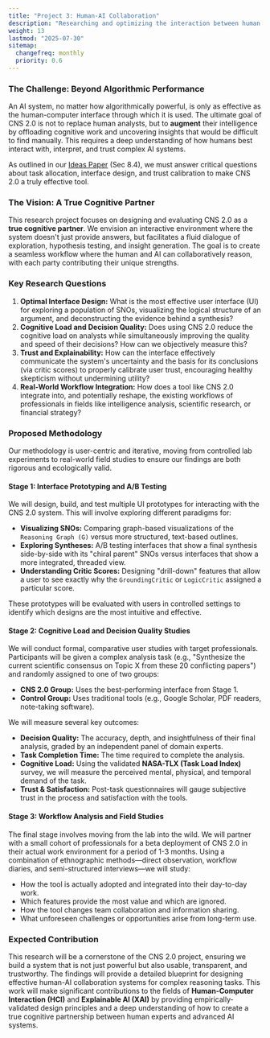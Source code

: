```yaml
---
title: "Project 3: Human-AI Collaboration"
description: "Researching and optimizing the interaction between human experts and CNS 2.0 to create a seamless, trustworthy, and effective cognitive partnership."
weight: 13
lastmod: "2025-07-30"
sitemap:
  changefreq: monthly
  priority: 0.6
---
```


### The Challenge: Beyond Algorithmic Performance

An AI system, no matter how algorithmically powerful, is only as effective as the human-computer interface through which it is used. The ultimate goal of CNS 2.0 is not to replace human analysts, but to **augment** their intelligence by offloading cognitive work and uncovering insights that would be difficult to find manually. This requires a deep understanding of how humans best interact with, interpret, and trust complex AI systems.

As outlined in our [Ideas Paper](/papers/202507110804_chiral_narrative_synthesis_paper.md) (Sec 8.4), we must answer critical questions about task allocation, interface design, and trust calibration to make CNS 2.0 a truly effective tool.

### The Vision: A True Cognitive Partner

This research project focuses on designing and evaluating CNS 2.0 as a **true cognitive partner**. We envision an interactive environment where the system doesn't just provide answers, but facilitates a fluid dialogue of exploration, hypothesis testing, and insight generation. The goal is to create a seamless workflow where the human and AI can collaboratively reason, with each party contributing their unique strengths.

### Key Research Questions

1.  **Optimal Interface Design:** What is the most effective user interface (UI) for exploring a population of SNOs, visualizing the logical structure of an argument, and deconstructing the evidence behind a synthesis?
2.  **Cognitive Load and Decision Quality:** Does using CNS 2.0 reduce the cognitive load on analysts while simultaneously improving the quality and speed of their decisions? How can we objectively measure this?
3.  **Trust and Explainability:** How can the interface effectively communicate the system's uncertainty and the basis for its conclusions (via critic scores) to properly calibrate user trust, encouraging healthy skepticism without undermining utility?
4.  **Real-World Workflow Integration:** How does a tool like CNS 2.0 integrate into, and potentially reshape, the existing workflows of professionals in fields like intelligence analysis, scientific research, or financial strategy?

### Proposed Methodology

Our methodology is user-centric and iterative, moving from controlled lab experiments to real-world field studies to ensure our findings are both rigorous and ecologically valid.

#### Stage 1: Interface Prototyping and A/B Testing

We will design, build, and test multiple UI prototypes for interacting with the CNS 2.0 system. This will involve exploring different paradigms for:
-   **Visualizing SNOs:** Comparing graph-based visualizations of the `Reasoning Graph (G)` versus more structured, text-based outlines.
-   **Exploring Syntheses:** A/B testing interfaces that show a final synthesis side-by-side with its "chiral parent" SNOs versus interfaces that show a more integrated, threaded view.
-   **Understanding Critic Scores:** Designing "drill-down" features that allow a user to see exactly why the `GroundingCritic` or `LogicCritic` assigned a particular score.

These prototypes will be evaluated with users in controlled settings to identify which designs are the most intuitive and effective.

#### Stage 2: Cognitive Load and Decision Quality Studies

We will conduct formal, comparative user studies with target professionals. Participants will be given a complex analysis task (e.g., "Synthesize the current scientific consensus on Topic X from these 20 conflicting papers") and randomly assigned to one of two groups:
-   **CNS 2.0 Group:** Uses the best-performing interface from Stage 1.
-   **Control Group:** Uses traditional tools (e.g., Google Scholar, PDF readers, note-taking software).

We will measure several key outcomes:
-   **Decision Quality:** The accuracy, depth, and insightfulness of their final analysis, graded by an independent panel of domain experts.
-   **Task Completion Time:** The time required to complete the analysis.
-   **Cognitive Load:** Using the validated **NASA-TLX (Task Load Index)** survey, we will measure the perceived mental, physical, and temporal demand of the task.
-   **Trust & Satisfaction:** Post-task questionnaires will gauge subjective trust in the process and satisfaction with the tools.

#### Stage 3: Workflow Analysis and Field Studies

The final stage involves moving from the lab into the wild. We will partner with a small cohort of professionals for a beta deployment of CNS 2.0 in their actual work environment for a period of 1-3 months. Using a combination of ethnographic methods—direct observation, workflow diaries, and semi-structured interviews—we will study:
-   How the tool is actually adopted and integrated into their day-to-day work.
-   Which features provide the most value and which are ignored.
-   How the tool changes team collaboration and information sharing.
-   What unforeseen challenges or opportunities arise from long-term use.

### Expected Contribution

This research will be a cornerstone of the CNS 2.0 project, ensuring we build a system that is not just powerful but also usable, transparent, and trustworthy. The findings will provide a detailed blueprint for designing effective human-AI collaboration systems for complex reasoning tasks. This work will make significant contributions to the fields of **Human-Computer Interaction (HCI)** and **Explainable AI (XAI)** by providing empirically-validated design principles and a deep understanding of how to create a true cognitive partnership between human experts and advanced AI systems.
